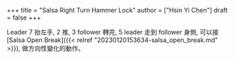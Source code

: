 +++
title = "Salsa Right Turn Hammer Lock"
author = ["Hsin Yi Chen"]
draft = false
+++

Leader 7 抬左手, 2 推, 3 follower 轉完, 5 leader 走到 follower 身側, 可以接 [Salsa Open Break]({{< relref "20230120153634-salsa_open_break.md" >}}), 做方向性變化的動作。

